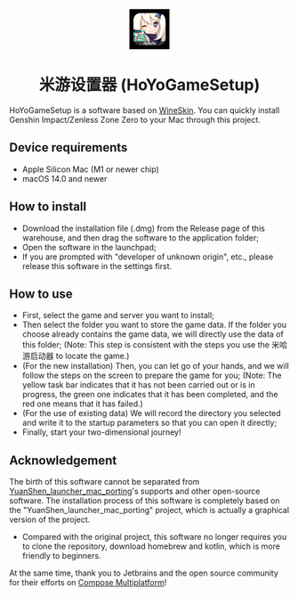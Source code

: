 <div align="center">
<img src="https://github.com/DreamedWorker/HoYoGameSetup/blob/main/AppIcon.jpg" alt="tb logo" width=72 height=72 />
<h1>米游设置器 (HoYoGameSetup)</h1>
</div>

HoYoGameSetup is a software based on [WineSkin](https://github.com/Gcenx/WineskinServer). You can quickly install Genshin Impact/Zenless Zone Zero to your Mac through this project.

## Device requirements

- Apple Silicon Mac (M1 or newer chip)
- macOS 14.0 and newer

## How to install

- Download the installation file (.dmg) from the Release page of this warehouse, and then drag the software to the application folder;
- Open the software in the launchpad;
- If you are prompted with "developer of unknown origin", etc., please release this software in the settings first.

## How to use

- First, select the game and server you want to install;
- Then select the folder you want to store the game data. If the folder you choose already contains the game data, we will directly use the data of this folder; (Note: This step is consistent with the steps you use the 米哈游启动器 to locate the game.)
- (For the new installation) Then, you can let go of your hands, and we will follow the steps on the screen to prepare the game for you; (Note: The yellow task bar indicates that it has not been carried out or is in progress, the green one indicates that it has been completed, and the red one means that it has failed.)
- (For the use of existing data) We will record the directory you selected and write it to the startup parameters so that you can open it directly;
- Finally, start your two-dimensional journey!

## Acknowledgement

The birth of this software cannot be separated from [YuanShen_launcher_mac_porting](https://github.com/Coulin9/YuanShen_launcher_mac_porting)'s supports and other open-source software. The installation process of this software is completely based on the "YuanShen_launcher_mac_porting" project, which is actually a graphical version of the project.

- Compared with the original project, this software no longer requires you to clone the repository, download homebrew and kotlin, which is more friendly to beginners.

At the same time, thank you to Jetbrains and the open source community for their efforts on [Compose Multiplatform](https://www.jetbrains.com/compose-multiplatform/)!
